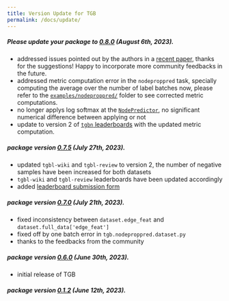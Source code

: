 ```yaml
---
title: Version Update for TGB
permalink: /docs/update/
---
```

##### **Please update your package to [0.8.0](https://pypi.org/project/py-tgb/)** (August 6th, 2023).
- addressed issues pointed out by the authors in a [recent paper](https://arxiv.org/abs/2307.12510), thanks for the suggestions! Happy to incorporate more community feedbacks in the future. 
- addressed metric computation error in the `nodeproppred` task, specially computing the average over the number of label batches now, please refer to the [`examples/nodeproppred/`](https://github.com/shenyangHuang/TGB/tree/main/examples/nodeproppred) folder to see corrected metric computations.
- no longer applys log softmax at the [`NodePredictor`](https://github.com/shenyangHuang/TGB/blob/main/modules/decoder.py), no significant numerical difference between applying or not
- update to version 2 of [`tgbn` leaderboards](https://tgb.complexdatalab.com/docs/leader_nodeprop/) with the updated metric computation.






##### package version [0.7.5](https://pypi.org/project/py-tgb/) (July 27th, 2023).
- updated `tgbl-wiki` and `tgbl-review` to version 2, the number of negative samples have been increased for both datasets
- `tgbl-wiki` and `tgbl-review` leaderboards have been updated accordingly
- added [leaderboard submission form](https://forms.gle/SEsXvN1QHo9tSFwx9)



##### package version [0.7.0](https://pypi.org/project/py-tgb/) (July 21th, 2023).
- fixed inconsistency between `dataset.edge_feat` and `dataset.full_data['edge_feat']`
- fixed off by one batch error in `tgb.nodeproppred.dataset.py`
- thanks to the feedbacks from the community


##### package version [0.6.0](https://pypi.org/project/py-tgb/) (June 30th, 2023).
- initial release of TGB 



##### package version [0.1.2](https://pypi.org/project/py-tgb/) (June 12th, 2023).


